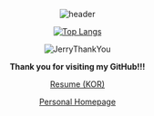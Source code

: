 <div align="center">
  
  ![header](https://capsule-render.vercel.app/api?type=rounded&color=088A08&section=header&text=Won-Doo's%20GitHub&fontColor=ffffff)

  [![Top Langs](https://github-readme-stats.vercel.app/api/top-langs/?username=WondooSeo&layout=compact)](https://github.com/anuraghazra/github-readme-stats)

  ![JerryThankYou](https://user-images.githubusercontent.com/62936579/155848063-dc625586-236e-4f50-a564-1d5d30fe59c2.gif)
  
  **Thank you for visiting my GitHub!!!**
  
  [Resume (KOR)](https://github.com/WondooSeo/WondooSeo/blob/main/Resume_KOR.md)

  [Personal Homepage](https://sites.google.com/view/miracleboy-wondoo/home)
  
</div>
